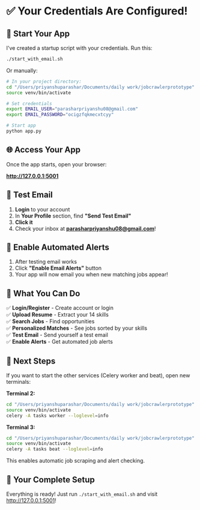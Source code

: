 # ✅ Your Credentials Are Configured!

## 🚀 Start Your App

I've created a startup script with your credentials. Run this:

```bash
./start_with_email.sh
```

Or manually:

```bash
# In your project directory:
cd "/Users/priyanshuparashar/Documents/daily work/jobcrawlerprototype"
source venv/bin/activate

# Set credentials
export EMAIL_USER="parasharpriyanshu08@gmail.com"
export EMAIL_PASSWORD="ocigzfqkmecxtcyy"

# Start app
python app.py
```

## 🌐 Access Your App

Once the app starts, open your browser:

**http://127.0.0.1:5001**

## 🧪 Test Email

1. **Login** to your account
2. In **Your Profile** section, find **"Send Test Email"**
3. **Click it**
4. Check your inbox at **parasharpriyanshu08@gmail.com**!

## 📧 Enable Automated Alerts

1. After testing email works
2. Click **"Enable Email Alerts"** button
3. Your app will now email you when new matching jobs appear!

## 🎉 What You Can Do

✅ **Login/Register** - Create account or login  
✅ **Upload Resume** - Extract your 14 skills  
✅ **Search Jobs** - Find opportunities  
✅ **Personalized Matches** - See jobs sorted by your skills  
✅ **Test Email** - Send yourself a test email  
✅ **Enable Alerts** - Get automated job alerts  

## 📝 Next Steps

If you want to start the other services (Celery worker and beat), open new terminals:

**Terminal 2:**
```bash
cd "/Users/priyanshuparashar/Documents/daily work/jobcrawlerprototype"
source venv/bin/activate
celery -A tasks worker --loglevel=info
```

**Terminal 3:**
```bash
cd "/Users/priyanshuparashar/Documents/daily work/jobcrawlerprototype"
source venv/bin/activate
celery -A tasks beat --loglevel=info
```

This enables automatic job scraping and alert checking.

## 🎯 Your Complete Setup

Everything is ready! Just run `./start_with_email.sh` and visit http://127.0.0.1:5001!



